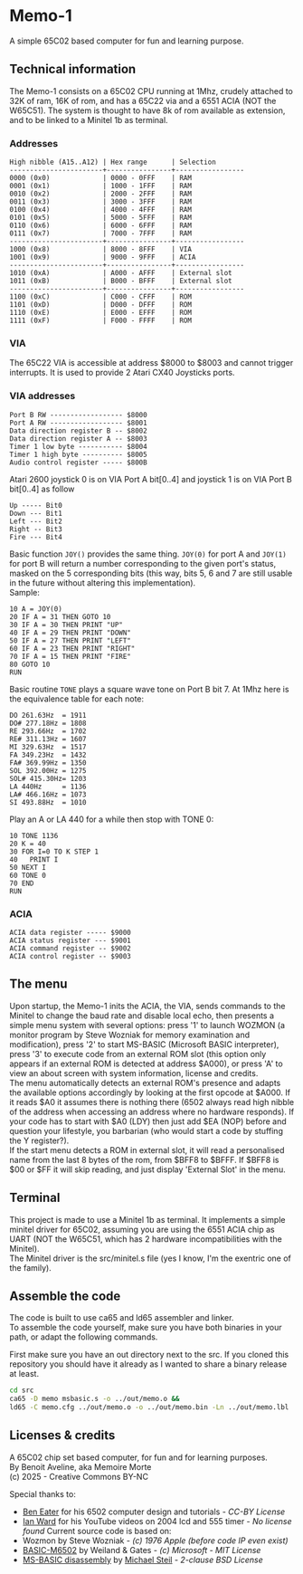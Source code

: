 # Memo-1

A simple 65C02 based computer for fun and learning purpose.

## Technical information

The Memo-1 consists on a 65C02 CPU running at 1Mhz, crudely attached to 32K of ram, 16K of rom, and has a 65C22 via and a 6551 ACIA (NOT the W65C51). The system is thought to have 8k of rom available as extension, and to be linked to a Minitel 1b as terminal.

### Addresses

```
High nibble (A15..A12) | Hex range      | Selection
-----------------------+----------------+-----------------
0000 (0x0)             | 0000 - 0FFF    | RAM
0001 (0x1)             | 1000 - 1FFF    | RAM
0010 (0x2)             | 2000 - 2FFF    | RAM
0011 (0x3)             | 3000 - 3FFF    | RAM
0100 (0x4)             | 4000 - 4FFF    | RAM
0101 (0x5)             | 5000 - 5FFF    | RAM
0110 (0x6)             | 6000 - 6FFF    | RAM
0111 (0x7)             | 7000 - 7FFF    | RAM
-----------------------+----------------+-----------------
1000 (0x8)             | 8000 - 8FFF    | VIA
1001 (0x9)             | 9000 - 9FFF    | ACIA
-----------------------+----------------+-----------------
1010 (0xA)             | A000 - AFFF    | External slot
1011 (0xB)             | B000 - BFFF    | External slot
-----------------------+----------------+-----------------
1100 (0xC)             | C000 - CFFF    | ROM
1101 (0xD)             | D000 - DFFF    | ROM
1110 (0xE)             | E000 - EFFF    | ROM
1111 (0xF)             | F000 - FFFF    | ROM
```

### VIA

The 65C22 VIA is accessible at address $8000 to $8003 and cannot trigger interrupts. It is used to provide 2 Atari CX40 Joysticks ports.

### VIA addresses

```
Port B RW ------------------ $8000
Port A RW ------------------ $8001
Data direction register B -- $8002
Data direction register A -- $8003
Timer 1 low byte ----------- $8004
Timer 1 high byte ---------- $8005
Audio control register ----- $800B
```

Atari 2600 joystick 0 is on VIA Port A bit[0..4] and joystick 1 is on VIA Port B bit[0..4] as follow

```
Up ----- Bit0
Down --- Bit1
Left --- Bit2
Right -- Bit3
Fire --- Bit4
```

Basic function `JOY()` provides the same thing. `JOY(0)` for port A and `JOY(1)` for port B will return a number corresponding to the given port's status, masked on the 5 corresponding bits (this way, bits 5, 6 and 7 are still usable in the future without altering this implementation).  
Sample: 
```BASIC
10 A = JOY(0)
20 IF A = 31 THEN GOTO 10
30 IF A = 30 THEN PRINT "UP"
40 IF A = 29 THEN PRINT "DOWN"
50 IF A = 27 THEN PRINT "LEFT"
60 IF A = 23 THEN PRINT "RIGHT"
70 IF A = 15 THEN PRINT "FIRE"
80 GOTO 10
RUN
```

Basic routine `TONE` plays a square wave tone on Port B bit 7. At 1Mhz here is the equivalence table for each note: 
```
DO 261.63Hz  = 1911
DO# 277.18Hz = 1808
RE 293.66Hz  = 1702
RE# 311.13Hz = 1607
MI 329.63Hz  = 1517
FA 349.23Hz  = 1432
FA# 369.99Hz = 1350
SOL 392.00Hz = 1275
SOL# 415.30Hz= 1203
LA 440Hz     = 1136
LA# 466.16Hz = 1073
SI 493.88Hz  = 1010
```
Play an A or LA 440 for a while then stop with TONE 0: 
```BASIC
10 TONE 1136
20 K = 40
30 FOR I=0 TO K STEP 1
40   PRINT I
50 NEXT I
60 TONE 0
70 END
RUN
```

### ACIA
```
ACIA data register ----- $9000
ACIA status register --- $9001
ACIA command register -- $9002
ACIA control register -- $9003
```

## The menu

Upon startup, the Memo-1 inits the ACIA, the VIA, sends commands to the Minitel to change the baud rate and disable local echo, then presents a simple menu system with several options: press '1' to launch WOZMON (a monitor program by Steve Wozniak for memory examination and modification), press '2' to start MS-BASIC (Microsoft BASIC interpreter), press '3' to execute code from an external ROM slot (this option only appears if an external ROM is detected at address $A000), or press 'A' to view an about screen with system information, license and credits.  
The menu automatically detects an external ROM's presence and adapts the available options accordingly by looking at the first opcode at $A000. If it reads $A0 it assumes there is nothing there (6502 always read high nibble of the address when accessing an address where no hardware responds). If your code has to start with $A0 (LDY) then just add $EA (NOP) before and question your lifestyle, you barbarian (who would start a code by stuffing the Y register?).  
If the start menu detects a ROM in external slot, it will read a personalised name from the last 8 bytes of the rom, from $BFF8 to $BFFF. 
If $BFF8 is $00 or $FF it will skip reading, and just display 'External Slot' in the menu.

## Terminal

This project is made to use a Minitel 1b as terminal. It implements a simple minitel driver for 65C02, assuming you are using the 6551 ACIA chip as UART (NOT the W65C51, which has 2 hardware incompatibilities with the Minitel).  
The Minitel driver is the src/minitel.s file (yes I know, I'm the exentric one of the family).

## Assemble the code

The code is built to use ca65 and ld65 assembler and linker.  
To assemble the code yourself, make sure you have both binaries in your path, or adapt the following commands. 


First make sure you have an out directory next to the src. If you cloned this repository you should have it already as I wanted to share a binary release at least. 

```BASH
cd src
ca65 -D memo msbasic.s -o ../out/memo.o &&
ld65 -C memo.cfg ../out/memo.o -o ../out/memo.bin -Ln ../out/memo.lbl
```

## Licenses & credits

A 65C02 chip set based computer, for fun and for learning purposes.  
By Benoit Aveline, aka Memoire Morte  
(c) 2025 - Creative Commons BY-NC

Special thanks to:
 - [Ben Eater](https://eater.net/6502) for his 6502 computer design and tutorials - *CC-BY License*
 - [Ian Ward](https://www.youtube.com/@IanWard1) for his YouTube videos on 2004 lcd and 555 timer - *No license found*
Current source code is based on:
 - Wozmon by Steve Wozniak - *(c) 1976 Apple (before code IP even exist)*
 - [BASIC-M6502](https://github.com/microsoft/BASIC-M6502) by Weiland & Gates - *(c) Microsoft - MIT License*
 - [MS-BASIC disassembly](https://github.com/mist64/msbasic) by [Michael Steil](https://github.com/mist64) - *2-clause BSD License*